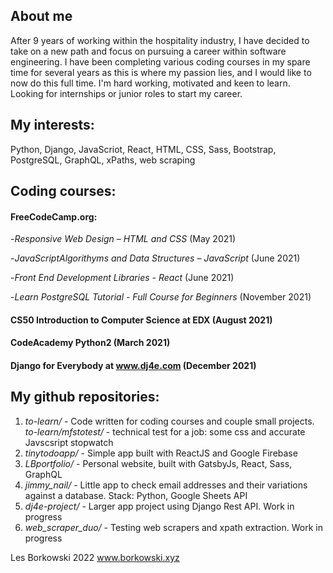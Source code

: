 ## About me
After 9 years of working within the hospitality industry, I have decided to take on a new path and focus on pursuing a career within software engineering. 
I have been completing various coding courses in my spare time for several years as this is where my passion lies, and I would like to now do this full time. 
I'm hard working, motivated and keen to learn. 
Looking for internships or junior roles to start my career.

## My interests:
Python, Django, JavaScriot, React, HTML, CSS, Sass, Bootstrap, PostgreSQL, GraphQL, xPaths, web scraping


## Coding courses:

#### FreeCodeCamp.org:
-*Responsive Web Design – HTML and CSS* (May 2021)

-*JavaScriptAlgorithyms and Data Structures – JavaScript* (June 2021)

-*Front End Development Libraries - React* (June 2021)

-*Learn PostgreSQL Tutorial - Full Course for Beginners* (November 2021)
 
 
#### CS50 Introduction to Computer Science at EDX (August 2021)
#### CodeAcademy Python2 (March 2021)
#### Django for Everybody at www.dj4e.com (December 2021)

## My github repositories:
1. *to-learn/* - Code written for coding courses and couple small projects.
   *to-learn/mfstotest/* - technical test for a job: some css and accurate Javscsript stopwatch
2. *tinytodoapp/* - Simple app built with ReactJS and Google Firebase
3. *LBportfolio/* - Personal website, built with GatsbyJs, React, Sass, GraphQL
4. *jimmy_nail/*  - Little app to check email addresses and their variations against a database. Stack: Python, Google Sheets API
5. *dj4e-project/* - Larger app project using Django Rest API. Work in progress
6. *web_scraper_duo/* - Testing web scrapers and xpath extraction. Work in progress

Les Borkowski 2022 www.borkowski.xyz

